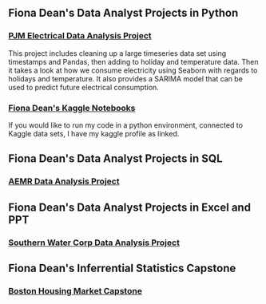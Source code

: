 <html>

<h2>Fiona Dean's Data Analyst Projects in Python</h2>

<h3><a href="https://github.com/fionaeliza/fionaeliza.github.io/tree/main/PJM">PJM Electrical Data Analysis Project</a></h3>

This project includes cleaning up a large timeseries data set using timestamps and Pandas, then adding to holiday and temperature data. Then it takes a look at how we consume electricity using Seaborn with regards to holidays and temperature. It also provides a SARIMA model that can be used to predict future electrical consumption.
  
<h3><a href="https://www.kaggle.com/fionaeliza/code?scroll=true">Fiona Dean's Kaggle Notebooks</a></h3>

If you would like to run my code in a python environment, connected to Kaggle data sets, I have my kaggle profile as linked.
  
<h2>Fiona Dean's Data Analyst Projects in SQL</h2>
<h3><a href="https://github.com/fionaeliza/fionaeliza.github.io/tree/main/AEMR">AEMR Data Analysis Project</a></h3>

<h2>Fiona Dean's Data Analyst Projects in Excel and PPT</h2>  
<h3><a href="https://github.com/fionaeliza/fionaeliza.github.io/tree/main/SouthernWaterCorp">Southern Water Corp Data Analysis Project</a></h3>

  <h2>Fiona Dean's Inferrential Statistics Capstone</h2>
<h3><a href="https://github.com/fionaeliza/fionaeliza.github.io/tree/main/BHM">Boston Housing Market Capstone</a></h3>

</html>

